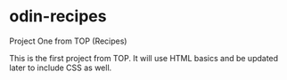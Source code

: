 # odin-recipes
Project One from TOP (Recipes)

This is the first project from TOP. It will use HTML basics and be updated later to include CSS as well.